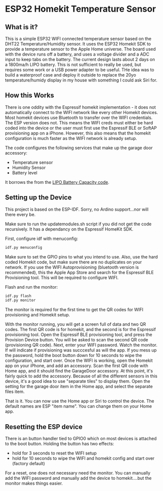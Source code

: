 # ESP32 Homekit Temperature Sensor

## What is it?

This is a simple ESP32 WIFI connected temperature sensor based on the DHT22 Temperature/Humidity sensor. It uses the ESP32 Homekit SDK to provide a temperature sensor to the Apple Home universe. The board used with the device runs off a battery, and uses a voltage divider and a ADC input to keep tabs on the battery. The current design lasts about 2 days on a 1800ma/h LIPO battery. This is not sufficient to really be used, but requires some work or a USB power adapter to be useful. THe idea was to build a waterproof case and deploy it outside to replace the 20yo temperature/humidy display in my house with something I could ask Siri for.

## How this Works

There is one oddity with the Espressif homekit implementation - it does not automatically connect to the WIFI network like every other Homekit devices. Most homekit devices use Bluetooth to transfer over the WIFI credentials. The ESP version does not. This means the WIFI creds must either be hard coded into the device or the user must first use the Espressif BLE or SoftAP provisioning app on a iPhone. However, this also means that the homekit configuration is much faster as the WIFI network is already setup.

The code configures the following services that make up the garage door accessory:
- Temperature sensor
- Humidity Sensor
- Battery level

It borrows the from the [LIPO Battery Capacity code](https://github.com/G6EJD/LiPo_Battery_Capacity_Estimator).

## Setting up the Device

This project is based on the ESP-IDF. Sorry, no Ardino support...nor will there every be.

Make sure to run the updatemodules.sh script if you did not get the code recursively. It has a dependancy on the Espressif HomeKit SDK.

First, configure idf with menuconfig:

```bash
idf.py menuconfig
```

Make sure to set the GPIO pins to what you intend to use. Also, use the hard coded Homekit code, but make sure there are no duplicates on your network. If you use the WIFI Autoprovisioning (bluetooth version is recommended), this the Apple App Store and search for the Espressif BLE Provisioning tool. This will be required to configure WIFI.

Flash and run the monitor:

```bash
idf.py flash
idf.py monitor
```

The monitor is required for the first time to get the QR codes for WIFI provisioning and Homekit setup.

With the monitor running, you will get a screen full of data and two QR codes. The first QR code is for homekit, and the second is for the Espressif provisioning tool. Open the Espressif BLE provisioning tool, and press the Provision Device button. You will be asked to scan the second QR code (provisioning QR code). Next, enter your WIFI password. Watch the monitor. If will indicate if provisioning was succcesful as will the app. If you mess up the password, hold the boot button down for 10 seconds to wipe the configuration, and start over. Once the WIFI is working, open the Homekit app on your iPhone, and add an accessory. Scan the first QR code with Home app, and it should find the GarageDoor accessory. At this point, it's fairly quick to add the accessory. Because of all the different sensors in this device, it's a good idea to use "separate tiles" to display them. Open the setting for the garage door item in the Home app, and select the separate files item.

That is it. You can now use the Home app or Siri to control the device. The default names are ESP "item name". You can change them on your Home app.

## Resetting the ESP device

There is an button handler tied to GPIO0 which on most devices is attached to the boot button. Holding the button has two effects:
- hold for 3 seconds to reset the WIFI setup
- hold for 10 seconds to wipe the WIFI and homekit config and start over (factory default)

For a reset, one does not necessary need the monitor. You can manually add the WIFI password and manually add the device to homekit....but the monitor makes things easier.
